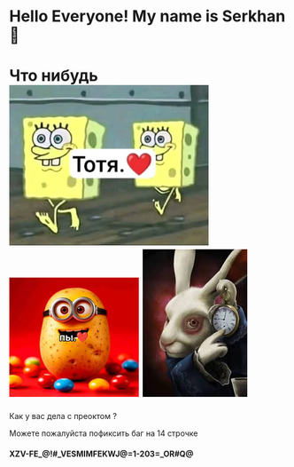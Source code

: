 #  Hello Everyone!  My name is Serkhan 👋
#  Что нибудь ![alt text](image.png) ![alt text](image-1.png) ![alt text](image-2.png)

<p>
   Как у вас дела с преоктом ?

   Можете пожалуйста пофиксить баг на 14 строчке


 </p>


<h4>XZV-FE_@!#_VESMIMFEKWJ@=1-203=_OR#Q@</h4> 